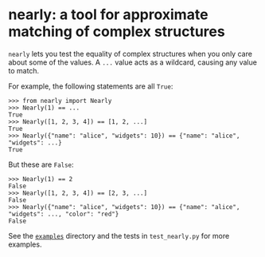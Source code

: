 # nearly: a tool for approximate matching of complex structures

`nearly` lets you test the equality of complex structures when you only care
about some of the values. A `...` value acts as a wildcard, causing any value
to match.

For example, the following statements are all `True`:

```
>>> from nearly import Nearly
>>> Nearly(1) == ...
True
>>> Nearly([1, 2, 3, 4]) == [1, 2, ...]
True
>>> Nearly({"name": "alice", "widgets": 10}) == {"name": "alice", "widgets": ...}
True
```

But these are `False`:

```
>>> Nearly(1) == 2
False
>>> Nearly([1, 2, 3, 4]) == [2, 3, ...]
False
>>> Nearly({"name": "alice", "widgets": 10}) == {"name": "alice", "widgets": ..., "color": "red"}
False
```

See the [`examples`](examples/) directory and the tests in `test_nearly.py` for more examples.
